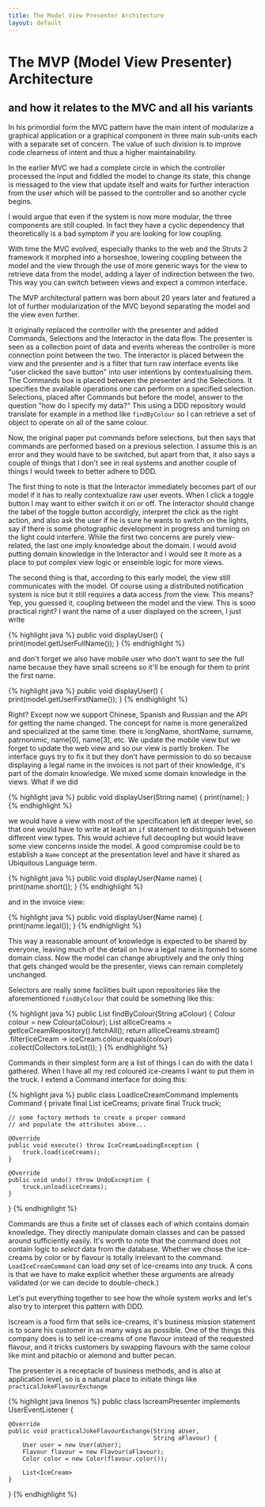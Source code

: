 ```yaml
---
title: The Model View Presenter Architecture
layout: default
---
```

# The MVP (Model View Presenter) Architecture

## and how it relates to the MVC and all his variants

In his primordial form the MVC pattern have the main intent of modularize a graphical application or a graphical component in three main sub-units each with a separate set of concern. The value of such division is to improve code clearness of intent and thus a higher maintainability.

In the earlier MVC we had a complete circle in which the controller processed the input and fiddled the model to change its state, this change is messaged to the view that update itself and waits for further interaction from the user which will be passed to the controller and so another cycle begins.

I would argue that even if the system is now more modular, the three components are still coupled. In fact they have a cyclic dependency that theoretically is a bad symptom if you are looking for low coupling.

With time the MVC evolved, especially thanks to the web and the Struts 2 framework it morphed into a horseshoe, lowering coupling between the model and the view through the use of more generic ways for the view to retrieve data from the model, adding a layer of indirection between the two. This way you can switch between views and expect a common interface.

The MVP architectural pattern was born about 20 years later and featured a lot of further modularization of the MVC beyond separating the model and the view even further.

It originally replaced the controller with the presenter and added Commands, Selections and the Interactor in the data flow. The presenter is seen as a collection point of data and events whereas the controller is more connection point between the two. The Interactor is placed between the view and the presenter and is a filter that turn raw interface events like "user clicked the save button" into user intentions by contextualising them. The Commands box is placed between the presenter and the Selections. It specifies the available operations one can perform on a specified selection. Selections, placed after Commands but before the model, answer to the question "how do I specify my data?" This using a DDD repository would translate for example in a method like `findByColour` so I can retrieve a set of object to operate on all of the same colour.

Now, the original paper put commands before selections, but then says that commands are performed based on a previous selection. I assume this is an error and they would have to be switched, but apart from that, it also says a couple of things that I don't see in real systems and another couple of things I would tweek to better adhere to DDD.

The first thing to note is that the Interactor immediately becomes part of our model if it has to really contextualize raw user events. When I click a toggle button I may want to either switch it on or off. The Interactor should change the label of the toggle button accordigly, interpret the click as the right action, and also ask the user if he is sure he wants to switch on the lights, say if there is some photographic development in progress and turning on the light could interfere. While the first two concerns are purely view-related, the last one imply knowledge about the domain. I would avoid putting domain knowledge in the Interactor and I would see it more as a place to put complex view logic or ensemble logic for more views.

The second thing is that, according to this early model, the view still communicates with the model. Of course using a distributed notification system is nice but it still requires a data access *from* the view. This means? Yep, you guessed it, coupling between the model and the view. This is sooo practical right? I want the name of a user displayed on the screen, I just write

{% highlight java %}
public void displayUser() {
   print(model.getUserFullName());
}
{% endhighlight %}

and don't forget we also have mobile user who don't want to see the full name because they have small screens so it'll be enough for them to print the first name.

{% highlight java %}
public void displayUser() {
    print(model.getUserFirstName());
}
{% endhighlight %}

Right? Except now we support Chinese, Spanish and Russian and the API for getting the name changed. The concept for name is more generalized and specialized at the same time: there is longName, shortName, surname, patrnonimic, name[0], name[3], etc. We update the mobile view but we forget to update the web view and so our view is partly broken. The interface guys try to fix it but they don't have permission to do so because displaying a legal name in the invoices is not part of their knowledge, it's part of the domain knowledge. We mixed some domain knowledge in the views. What if we did

{% highlight java %}
public void displayUser(String name) {
    print(name);
}
{% endhighlight %}

we would have a view with most of the specification left at deeper level, so that one would have to write at least an `if` statement to distinguish between different view types. This would achieve full decoupling but would leave some view concerns inside the model. A good compromise could be to establish a `Name` concept at the presentation level and have it shared as Ubiquitous Language term.

{% highlight java %}
public void displayUser(Name name) {
    print(name.short());
}
{% endhighlight %}

and in the invoice view:

{% highlight java %}
public void displayUser(Name name) {
    print(name.legal());
}
{% endhighlight %}

This way a reasonable amount of knowledge is expected to be shared by everyone, leaving much of the detail on how a legal name is formed to some domain class.
Now the model can change abruptively and the only thing that gets changed would be the presenter, views can remain completely unchanged.

Selectors are really some facilities built upon repositories like the aforementioned `findByColour` that could be something like this:

{% highlight java %}
public List findByColour(String aColour) {
    Colour colour = new Colour(aColour);
    List allIceCreams = getIceCreamRepository().fetchAll();
    return  allIceCreams.stream()
        .filter(iceCream -> iceCream.colour.equals(colour)
        .collect(Collectors.toList());
}
{% endhighlight %}

Commands in their simplest form are a list of things I can do with the data I gathered. When I have all my red coloured ice-creams I want to put them in the truck. I extend a Command interface for doing this:

{% highlight java %}
public class LoadIceCreamCommand implements Command {
    private final List iceCreams;
    private final Truck truck;

    // some factory methods to create a proper command
    // and populate the attributes above...
    
    @Override
    public void execute() throw IceCreamLoadingException {
        truck.load(iceCreams);
    }
    
    @Override
    public void undo() throw UndoException {
        truck.unload(iceCreams);
    }
} 
{% endhighlight %}

Commands are thus a finite set of classes each of which contains domain knowledge. They directly manipulate domain classes and can be passed around sufficiently easily. It's worth to note that the command does not contain logic to *select* data from the database. Whether we chose the ice-creams by color or by flavour is totally irrelevant to the command. `LoadIceCreamCommand` can load *any* set of ice-creams into *any* truck. A cons is that we have to make explicit whether these arguments are already validated (or we can decide to double-check.)

Let's put everything together to see how the whole system works and let's also try to interpret this pattern with DDD.

Iscream is a food firm that sells ice-creams, it's business mission statement is to scare his customer in as many ways as possible. One of the things this company does is to sell ice-creams of one flavour instead of the requested flavour, and it tricks customers by swapping flavours with the same colour like mint and pitachio or alemond and butter pecan.

The presenter is a receptacle of business methods, and is also at application level, so is a natural place to initiate things like `practicalJokeFlavourExchange`

{% highlight java linenos %}
public class IscreamPresenter implements UserEventListener {

    @Override
    public void practicalJokeFlavourExchange(String aUser,
                                             String aFlavour) {
        User user = new User(aUser);
        Flavour flavour = new Flavour(aFlavour);
        Color color = new Color(flavour.color());

        List<IceCream>
    }

}
{% endhighlight %}
